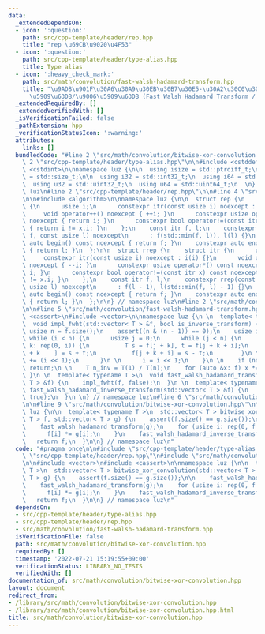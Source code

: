 ```yaml
---
data:
  _extendedDependsOn:
  - icon: ':question:'
    path: src/cpp-template/header/rep.hpp
    title: "rep \u69CB\u9020\u4F53"
  - icon: ':question:'
    path: src/cpp-template/header/type-alias.hpp
    title: Type alias
  - icon: ':heavy_check_mark:'
    path: src/math/convolution/fast-walsh-hadamard-transform.hpp
    title: "\u9AD8\u901F\u30A6\u30A9\u30EB\u30B7\u30E5-\u30A2\u30C0\u30DE\u30FC\u30EB\
      \u5909\u63DB/\u9006\u5909\u63DB (Fast Walsh Hadamard Transform / Inverse Transform)"
  _extendedRequiredBy: []
  _extendedVerifiedWith: []
  _isVerificationFailed: false
  _pathExtension: hpp
  _verificationStatusIcon: ':warning:'
  attributes:
    links: []
  bundledCode: "#line 2 \"src/math/convolution/bitwise-xor-convolution.hpp\"\n\n#line\
    \ 2 \"src/cpp-template/header/type-alias.hpp\"\n\n#include <cstddef>\n#include\
    \ <cstdint>\n\nnamespace luz {\n\n  using isize = std::ptrdiff_t;\n  using usize\
    \ = std::size_t;\n\n  using i32 = std::int32_t;\n  using i64 = std::int64_t;\n\
    \  using u32 = std::uint32_t;\n  using u64 = std::uint64_t;\n  \n} // namespace\
    \ luz\n#line 2 \"src/cpp-template/header/rep.hpp\"\n\n#line 4 \"src/cpp-template/header/rep.hpp\"\
    \n\n#include <algorithm>\n\nnamespace luz {\n\n  struct rep {\n    struct itr\
    \ {\n      usize i;\n      constexpr itr(const usize i) noexcept : i(i) {}\n \
    \     void operator++() noexcept { ++i; }\n      constexpr usize operator*() const\
    \ noexcept { return i; }\n      constexpr bool operator!=(const itr x) const noexcept\
    \ { return i != x.i; }\n    };\n    const itr f, l;\n    constexpr rep(const usize\
    \ f, const usize l) noexcept\n      : f(std::min(f, l)), l(l) {}\n    constexpr\
    \ auto begin() const noexcept { return f; }\n    constexpr auto end() const noexcept\
    \ { return l; }\n  };\n\n  struct rrep {\n    struct itr {\n      usize i;\n \
    \     constexpr itr(const usize i) noexcept : i(i) {}\n      void operator++()\
    \ noexcept { --i; }\n      constexpr usize operator*() const noexcept { return\
    \ i; }\n      constexpr bool operator!=(const itr x) const noexcept { return i\
    \ != x.i; }\n    };\n    const itr f, l;\n    constexpr rrep(const usize f, const\
    \ usize l) noexcept\n      : f(l - 1), l(std::min(f, l) - 1) {}\n    constexpr\
    \ auto begin() const noexcept { return f; }\n    constexpr auto end() const noexcept\
    \ { return l; }\n  };\n\n} // namespace luz\n#line 2 \"src/math/convolution/fast-walsh-hadamard-transform.hpp\"\
    \n\n#line 5 \"src/math/convolution/fast-walsh-hadamard-transform.hpp\"\n\n#include\
    \ <cassert>\n#include <vector>\n\nnamespace luz {\n \n  template< typename T >\n\
    \  void impl_fwht(std::vector< T > &f, bool is_inverse_transform) {\n    const\
    \ usize n = f.size();\n    assert((n & (n - 1)) == 0);\n    usize i = 1;\n   \
    \ while (i < n) {\n      usize j = 0;\n      while (j < n) {\n        for (usize\
    \ k: rep(0, i)) {\n          T s = f[j + k], t = f[j + k + i];\n          f[j\
    \ + k    ] = s + t;\n          f[j + k + i] = s - t;\n        }\n \n        j\
    \ += (i << 1);\n      }\n \n      i = i << 1;\n    }\n \n    if (not is_inverse_transform)\
    \ return;\n \n    T n_inv = T(1) / T(n);\n    for (auto &x: f) x *= n_inv;\n \
    \ }\n \n  template< typename T >\n  void fast_walsh_hadamard_transform(std::vector<\
    \ T > &f) {\n    impl_fwht(f, false);\n  }\n \n  template< typename T >\n  void\
    \ fast_walsh_hadamard_inverse_transform(std::vector< T > &f) {\n    impl_fwht(f,\
    \ true);\n  }\n \n} // namespace luz\n#line 6 \"src/math/convolution/bitwise-xor-convolution.hpp\"\
    \n\n#line 9 \"src/math/convolution/bitwise-xor-convolution.hpp\"\n\nnamespace\
    \ luz {\n\n  template< typename T >\n  std::vector< T > bitwise_xor_convolution(std::vector<\
    \ T > f, std::vector< T > g) {\n    assert(f.size() == g.size());\n\n    fast_walsh_hadamard_transform(f);\n\
    \    fast_walsh_hadamard_transform(g);\n    for (usize i: rep(0, f.size())) {\n\
    \      f[i] *= g[i];\n    }\n    fast_walsh_hadamard_inverse_transform(f);\n \
    \   return f;\n  }\n\n} // namespace luz\n"
  code: "#pragma once\n\n#include \"src/cpp-template/header/type-alias.hpp\"\n#include\
    \ \"src/cpp-template/header/rep.hpp\"\n#include \"src/math/convolution/fast-walsh-hadamard-transform.hpp\"\
    \n\n#include <vector>\n#include <cassert>\n\nnamespace luz {\n\n  template< typename\
    \ T >\n  std::vector< T > bitwise_xor_convolution(std::vector< T > f, std::vector<\
    \ T > g) {\n    assert(f.size() == g.size());\n\n    fast_walsh_hadamard_transform(f);\n\
    \    fast_walsh_hadamard_transform(g);\n    for (usize i: rep(0, f.size())) {\n\
    \      f[i] *= g[i];\n    }\n    fast_walsh_hadamard_inverse_transform(f);\n \
    \   return f;\n  }\n\n} // namespace luz\n"
  dependsOn:
  - src/cpp-template/header/type-alias.hpp
  - src/cpp-template/header/rep.hpp
  - src/math/convolution/fast-walsh-hadamard-transform.hpp
  isVerificationFile: false
  path: src/math/convolution/bitwise-xor-convolution.hpp
  requiredBy: []
  timestamp: '2022-07-21 15:19:55+09:00'
  verificationStatus: LIBRARY_NO_TESTS
  verifiedWith: []
documentation_of: src/math/convolution/bitwise-xor-convolution.hpp
layout: document
redirect_from:
- /library/src/math/convolution/bitwise-xor-convolution.hpp
- /library/src/math/convolution/bitwise-xor-convolution.hpp.html
title: src/math/convolution/bitwise-xor-convolution.hpp
---
```

